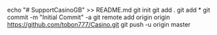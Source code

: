 echo "# SupportCasinoGB" >> README.md
git init
git add .
git add *
git commit -m "Initial Commit" -a
git remote add origin origin  https://github.com/tobon777/Casino.git
git push -u origin master
